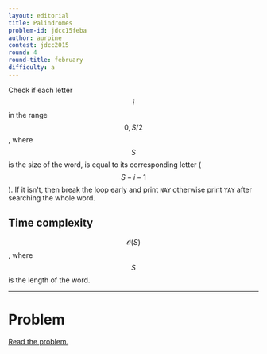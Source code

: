 ```yaml
---
layout: editorial
title: Palindromes
problem-id: jdcc15feba
author: aurpine
contest: jdcc2015
round: 4
round-title: february
difficulty: a
---
```


Check if each letter $$i$$ in the range $$0, S/2$$, where $$S$$ is the size of the word, is equal to its corresponding letter ($$S-i-1$$). If it isn't, then break the loop early and print ``NAY`` otherwise print ``YAY`` after searching the whole word.

## Time complexity
$$\mathcal{O}(S)$$, where $$S$$ is the length of the word.

---

# Problem
[Read the problem.](/cpt-problems/jdcc/2015/february/a)
